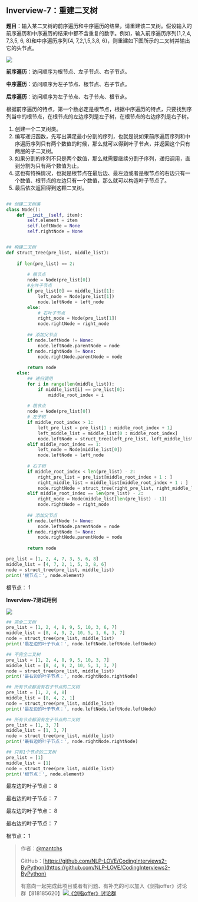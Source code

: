 ## Inverview-7：重建二叉树

**题目**：输入某二叉树的前序遍历和中序遍历的结果，请重建该二叉树。假设输入的前序遍历和中序遍历的结果中都不含重复的数字。例如，输入前序遍历序列{1,2,4, 7,3,5, 6, 8}和中序遍历序列{4, 7,2,1,5,3,8, 6}，则重建如下图所示的二叉树并输出它的头节点。

![](https://gitee.com/kkweishe/images/raw/master/ML/2019-8-31_8-55-28.png)

**前序遍历**：访问顺序为根节点、左子节点、右子节点。

**中序遍历**：访问顺序为左子节点、根节点、右子节点。

**后序遍历**：访问顺序为左子节点、右子节点、根节点。

根据前序遍历的特点，第一个数必定是根节点，根据中序遍历的特点，只要找到序列当中的根节点，在根节点的左边序列是左子树，在根节点的右边序列是右子树。

1. 创建一个二叉树类。
2. 编写递归函数，先写出满足最小分割的序列，也就是说如果前序遍历序列和中序遍历序列只有两个数值的时候，那么就可以得到叶子节点，并返回这个只有两层的子二叉树。
3. 如果分割的序列不只是两个数值，那么就需要继续分割子序列，递归调用，直到分割为只有两个数值为止。
4. 这也有特殊情况，也就是根节点在最后边、最左边或者是根节点的右边只有一个数值、根节点的左边只有一个数值，那么就可以构造叶子节点了。
5. 最后依次返回得到这颗二叉树。

```python

## 创建二叉树类
class Node():
    def __init__(self, item):
        self.element = item
        self.leftNode = None
        self.rightNode = None


## 构建二叉树
def struct_tree(pre_list, middle_list):
    
    if len(pre_list) == 2:
        
        # 根节点
        node = Node(pre_list[0])
        #左叶子节点
        if pre_list[0] == middle_list[1]:
            left_node = Node(pre_list[1])
            node.leftNode = left_node
        else:
            # 右叶子节点
            right_node = Node(pre_list[1])
            node.rightNode = right_node
        
        ## 添加父节点
        if node.leftNode != None:
            node.leftNode.parentNode = node
        if node.rightNode != None:
            node.rightNode.parentNode = node
            
        return node
    else:
        ## 递归调用
        for i in range(len(middle_list)):
            if middle_list[i] == pre_list[0]:
                middle_root_index = i
        
        # 根节点
        node = Node(pre_list[0])
        # 左子树
        if middle_root_index > 1:
            left_pre_list = pre_list[1 : middle_root_index + 1]
            left_middle_list = middle_list[0 : middle_root_index]
            node.leftNode = struct_tree(left_pre_list, left_middle_list)
        elif middle_root_index == 1:
            left_node = Node(middle_list[0])
            node.leftNode = left_node
        
        # 右子树
        if middle_root_index < len(pre_list) - 2:
            right_pre_list = pre_list[middle_root_index + 1 : ]
            right_middle_list = middle_list[middle_root_index + 1 : ]
            node.rightNode = struct_tree(right_pre_list, right_middle_list)
        elif middle_root_index == len(pre_list) - 2:
            right_node = Node(middle_list[len(pre_list) - 1])
            node.rightNode = right_node
        
        ## 添加父节点
        if node.leftNode != None:
            node.leftNode.parentNode = node
        if node.rightNode != None:
            node.rightNode.parentNode = node
            
        return node

pre_list = [1, 2, 4, 7, 3, 5, 6, 8]
middle_list = [4, 7, 2, 1, 5, 3, 8, 6]
node = struct_tree(pre_list, middle_list)
print('根节点：', node.element)
```

根节点： 1

**Inverview-7测试用例**

![](https://gss3.bdstatic.com/-Po3dSag_xI4khGkpoWK1HF6hhy/baike/c0%3Dbaike92%2C5%2C5%2C92%2C30/sign=b5718c5e3687e950561afb3e71513826/f9dcd100baa1cd1171faf1bdb512c8fcc2ce2dda.jpg)

```python
## 完全二叉树
pre_list = [1, 2, 4, 8, 9, 5, 10, 3, 6, 7]
middle_list = [8, 4, 9, 2, 10, 5, 1, 6, 3, 7]
node = struct_tree(pre_list, middle_list)
print('最左边的叶子节点：', node.leftNode.leftNode.leftNode)

## 不完全二叉树
pre_list = [1, 2, 4, 8, 9, 5, 10, 3, 7]
middle_list = [8, 4, 9, 2, 10, 5, 1, 3, 7]
node = struct_tree(pre_list, middle_list)
print('最右边的叶子节点：', node.rightNode.rightNode)

## 所有节点都没有右子节点的二叉树
pre_list = [1, 2, 4, 8]
middle_list = [8, 4, 2, 1]
node = struct_tree(pre_list, middle_list)
print('最左边的叶子节点：', node.leftNode.leftNode.leftNode)

## 所有节点都没有左子节点的二叉树
pre_list = [1, 3, 7]
middle_list = [1, 3, 7]
node = struct_tree(pre_list, middle_list)
print('最右边的叶子节点：', node.rightNode.rightNode)

## 只有1个节点的二叉树
pre_list = [1]
middle_list = [1]
node = struct_tree(pre_list, middle_list)
print('根节点：', node.element)
```

最左边的叶子节点： 8

最右边的叶子节点： 7

最左边的叶子节点： 8

最右边的叶子节点： 7

根节点： 1

> 作者：[@mantchs](https://github.com/NLP-LOVE/ML-NLP)
>
> GitHub：[https://github.com/NLP-LOVE/CodingInterviews2-ByPython](https://github.com/NLP-LOVE/CodingInterviews2-ByPython)
>
> 有意向一起完成此项目或者有问题、有补充的可以加入《剑指offer》讨论群【818185620】<a target="_blank" href="//shang.qq.com/wpa/qunwpa?idkey=8c188e86e0eac4a214861c2c706a9c0baf75176e16e52f07b8a64d1a13f99a0d"><img border="0" src="http://pub.idqqimg.com/wpa/images/group.png" alt="《剑指offer》讨论群" title="《剑指offer》讨论群"></a>
